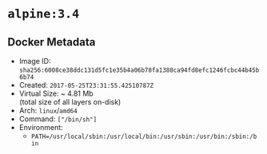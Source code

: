 # `alpine:3.4`

## Docker Metadata

- Image ID: `sha256:6008ce38ddc131d5fc1e35b4a06b78fa1388ca94fd8efc1246fcbc44b45b6b74`
- Created: `2017-05-25T23:31:55.42510787Z`
- Virtual Size: ~ 4.81 Mb  
  (total size of all layers on-disk)
- Arch: `linux`/`amd64`
- Command: `["/bin/sh"]`
- Environment:
  - `PATH=/usr/local/sbin:/usr/local/bin:/usr/sbin:/usr/bin:/sbin:/bin`
